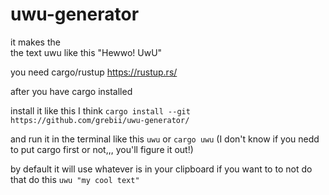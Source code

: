 # uwu-generator
it makes the  
the text uwu like
this "Hewwo! UwU"

you need cargo/rustup
https://rustup.rs/

after you have cargo installed  

install it like this I think `
cargo install --git https://github.com/grebii/uwu-generator/
`

and run it in the terminal like this `uwu` or `cargo uwu` (I don't know if you nedd to put cargo first or not,,, you'll figure it out!)

by default it will use whatever is in
your
clipboard if you want to
to not do that
do this `uwu "my cool text"`

